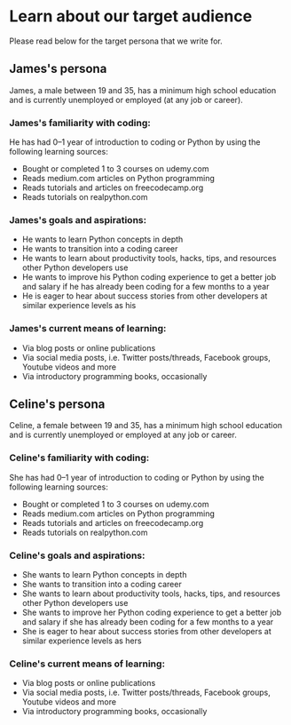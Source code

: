 
# Learn about our target audience
Please read below for the target persona that we write for.

## James's persona
James, a male between 19 and 35, has a minimum high school education and is currently unemployed or employed (at any job or career).

### James's familiarity with coding: 
He has had 0–1 year of introduction to coding or Python by using the following learning sources:
- Bought or completed 1 to 3 courses on udemy.com
- Reads medium.com articles on Python programming
- Reads tutorials and articles on freecodecamp.org
- Reads tutorials on realpython.com

### James's goals and aspirations: 
- He wants to learn Python concepts in depth
- He wants to transition into a coding career
- He wants to learn about productivity tools, hacks, tips, and resources other Python developers use
- He wants to improve his Python coding experience to get a better job and salary if he has already been coding for a few months to a year
- He is eager to hear about success stories from other developers at similar experience levels as his

### James's current means of learning: 
- Via blog posts or online publications
- Via social media posts, i.e. Twitter posts/threads, Facebook groups, Youtube videos and more
- Via introductory programming books, occasionally



## Celine's persona
Celine, a female between 19 and 35, has a minimum high school education and is currently unemployed or employed at any job or career. 

### Celine's familiarity with coding: 
She has had 0–1 year of introduction to coding or Python by using the following learning sources:
- Bought or completed 1 to 3 courses on udemy.com
- Reads medium.com articles on Python programming
- Reads tutorials and articles on freecodecamp.org
- Reads tutorials on realpython.com

### Celine's goals and aspirations: 
- She wants to learn Python concepts in depth
- She wants to transition into a coding career
- She wants to learn about productivity tools, hacks, tips, and resources other Python developers use
- She wants to improve her Python coding experience to get a better job and salary if she has already been coding for a few months to a year
- She is eager to hear about success stories from other developers at similar experience levels as hers

### Celine's current means of learning: 
- Via blog posts or online publications
- Via social media posts, i.e. Twitter posts/threads, Facebook groups, Youtube videos and more
- Via introductory programming books, occasionally